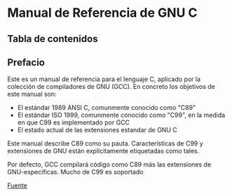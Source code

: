 Manual de Referencia de GNU C
=============================

Tabla de contenidos
-------------------

Prefacio
--------
Este es un manual de referencia para el lenguaje C, aplicado por la colección de compiladores de GNU (GCC). En concreto los objetivos de este manual son: 

- El estándar 1989 ANSI C, comunmente conocido como "C89"
- El estándar ISO 1999, comunmente conocido como "C99", en la medida en que C99 es implementado por GCC
- El estado actual de las extensiones estandar de GNU C

Este manual describe C89 como su pauta. Características de C99 y extensiones de GNU están explicitamente etiquetadas como tales. 

Por defecto, GCC compilará código como C89 más las extensiones de GNU-especificas. Mucho de C99 es soportado

[Fuente](https://www.gnu.org/software/gnu-c-manual/gnu-c-manual.html)
